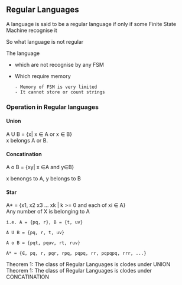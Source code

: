 ## Regular Languages  

A language is said  to be a regular language if only if some Finite State Machine recognise it

So what language is not regular

The language
- which are not recognise by any FSM
- Which require memory

      - Memory of FSM is very limited
      - It cannot store or count strings




### Operation in Regular languages

#### Union    
A U B = {x| x ∈ A or x ∈ B}   
x belongs A or B.  

#### Concatination    
A o B = {xy| x ∈A and y∈B}    

x benongs to A, y belongs to B

#### Star   
A* = {x1, x2 x3 ... xk | k >= 0 and each of xi ∈ A}   
Any number of X is belonging to A   


    i.e. A = {pq, r}, B = {t, uv}

    A U B = {pq, r, t, uv}

    A o B = {pqt, pquv, rt, ruv}

    A* = {∈, pq, r, pqr, rpq, pqpq, rr, pqpqpq, rrr, ...}   


Theorem 1: The class of Regular Languages is clodes under UNION   
Theorem 1: The class of Regular Languages is clodes under CONCATINATION









